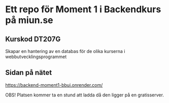 # Ett repo för Moment 1 i Backendkurs på miun.se  
## Kurskod DT207G

Skapar en hantering av en databas för de olika kurserna i webbutvecklingsprogrammet   

## Sidan på nätet
https://backend-moment1-bbui.onrender.com/

OBS! Platsen kommer ta en stund att ladda då den ligger på en gratisserver.
